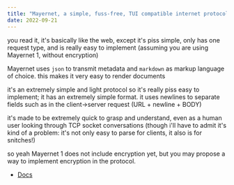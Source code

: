 ```yaml
---
title: "Mayernet, a simple, fuss-free, TUI compatible internet protocol."
date: 2022-09-21
---
```

you read it, it's basically like the web, except it's piss simple, only has one request type, and is really easy to implement (assuming you are using Mayernet 1, without encryption)

Mayernet uses `json` to transmit metadata and `markdown` as markup language of choice. this makes it very easy to render documents

it's an extremely simple and light protocol so it's really piss easy to implement; it has an extremely simple format. it uses newlines to separate fields such as in the client->server request (URL + newline + BODY)

it's made to be extremely quick to grasp and understand, even as a human user looking through TCP socket conversations (though i'll have to admit it's kind of a problem: it's not only easy to parse for clients, it also is for snitches!)

so yeah Mayernet 1 does not include encryption yet, but you may propose a way to implement encryption in the protocol.

* [Docs](../media/protocol.txt)